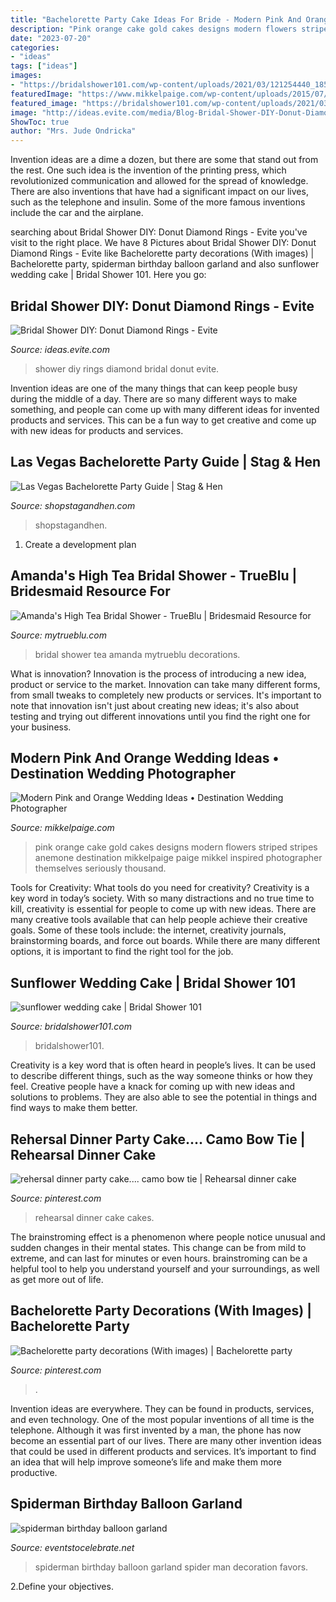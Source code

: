 ```yaml
---
title: "Bachelorette Party Cake Ideas For Bride - Modern Pink And Orange Wedding Ideas • Destination Wedding Photographer"
description: "Pink orange cake gold cakes designs modern flowers striped stripes anemone destination mikkelpaige paige mikkel inspired photographer themselves seriously thousand"
date: "2023-07-20"
categories:
- "ideas"
tags: ["ideas"]
images:
- "https://bridalshower101.com/wp-content/uploads/2021/03/121254440_185190069725853_6086424516867869047_n.jpg"
featuredImage: "https://www.mikkelpaige.com/wp-content/uploads/2015/07/mikkelpaige-orange_pink-florida_wedding_photo_details_0026.jpg"
featured_image: "https://bridalshower101.com/wp-content/uploads/2021/03/121254440_185190069725853_6086424516867869047_n.jpg"
image: "http://ideas.evite.com/media/Blog-Bridal-Shower-DIY-Donut-Diamond-Rings-JB-1200.jpg"
ShowToc: true
author: "Mrs. Jude Ondricka"
---
```



Invention ideas are a dime a dozen, but there are some that stand out from the rest. One such idea is the invention of the printing press, which revolutionized communication and allowed for the spread of knowledge. There are also inventions that have had a significant impact on our lives, such as the telephone and insulin. Some of the more famous inventions include the car and the airplane.

	

		
searching about Bridal Shower DIY: Donut Diamond Rings - Evite you've visit to the right place. We have 8 Pictures about Bridal Shower DIY: Donut Diamond Rings - Evite like Bachelorette party decorations (With images) | Bachelorette party, spiderman birthday balloon garland and also sunflower wedding cake | Bridal Shower 101. Here you go:
		
    
## Bridal Shower DIY: Donut Diamond Rings - Evite

<img loading=lazy src="http://ideas.evite.com/media/Blog-Bridal-Shower-DIY-Donut-Diamond-Rings-JB-1200.jpg" onerror="this.onerror=null;this.src='https://tse4.mm.bing.net/th?id=OIP.ppNqmq47bTl4lvTlJzp5kQHaLK&amp;pid=15.1';" alt="Bridal Shower DIY: Donut Diamond Rings - Evite">

_Source: ideas.evite.com_

>shower diy rings diamond bridal donut evite. 

	

Invention ideas are one of the many things that can keep people busy during the middle of a day. There are so many different ways to make something, and people can come up with many different ideas for invented products and services. This can be a fun way to get creative and come up with new ideas for products and services.

    
## Las Vegas Bachelorette Party Guide | Stag &amp; Hen

<img loading=lazy src="http://cdn.shopify.com/s/files/1/1374/6221/products/Photo_Tours_-_Las_Vegas_Bachelorette_Party_600x600.jpg?v=1558571056" onerror="this.onerror=null;this.src='https://tse4.mm.bing.net/th?id=OIP.pXyPyWyM0YfkYI8PzsOdugHaHa&amp;pid=15.1';" alt="Las Vegas Bachelorette Party Guide | Stag &amp; Hen">

_Source: shopstagandhen.com_

>shopstagandhen. 

	

1. Create a development plan 

    
## Amanda&#039;s High Tea Bridal Shower - TrueBlu | Bridesmaid Resource For

<img loading=lazy src="http://mytrueblu.com/wp-content/uploads/2013/02/aht4.jpg" onerror="this.onerror=null;this.src='https://tse2.mm.bing.net/th?id=OIP.wnig3pPY0aNQpvS9VJDYHQHaL2&amp;pid=15.1';" alt="Amanda&#039;s High Tea Bridal Shower - TrueBlu | Bridesmaid Resource for">

_Source: mytrueblu.com_

>bridal shower tea amanda mytrueblu decorations. 

	

What is innovation?
Innovation is the process of introducing a new idea, product or service to the market. Innovation can take many different forms, from small tweaks to completely new products or services. It's important to note that innovation isn't just about creating new ideas; it's also about testing and trying out different innovations until you find the right one for your business.

    
## Modern Pink And Orange Wedding Ideas • Destination Wedding Photographer

<img loading=lazy src="https://www.mikkelpaige.com/wp-content/uploads/2015/07/mikkelpaige-orange_pink-florida_wedding_photo_details_0026.jpg" onerror="this.onerror=null;this.src='https://tse3.mm.bing.net/th?id=OIP.Zvm4TsfQJTyU7kudlVflfwHaLF&amp;pid=15.1';" alt="Modern Pink and Orange Wedding Ideas • Destination Wedding Photographer">

_Source: mikkelpaige.com_

>pink orange cake gold cakes designs modern flowers striped stripes anemone destination mikkelpaige paige mikkel inspired photographer themselves seriously thousand. 

	

Tools for Creativity: What tools do you need for creativity?
Creativity is a key word in today’s society. With so many distractions and no true time to kill, creativity is essential for people to come up with new ideas. There are many creative tools available that can help people achieve their creative goals. Some of these tools include: the internet, creativity journals, brainstorming boards, and force out boards. While there are many different options, it is important to find the right tool for the job.

    
## Sunflower Wedding Cake | Bridal Shower 101

<img loading=lazy src="https://bridalshower101.com/wp-content/uploads/2021/03/121254440_185190069725853_6086424516867869047_n.jpg" onerror="this.onerror=null;this.src='https://tse1.mm.bing.net/th?id=OIP.p1H7_pBk4oOdtCb2kQJ8XQHaJQ&amp;pid=15.1';" alt="sunflower wedding cake | Bridal Shower 101">

_Source: bridalshower101.com_

>bridalshower101. 

	

Creativity is a key word that is often heard in people’s lives. It can be used to describe different things, such as the way someone thinks or how they feel. Creative people have a knack for coming up with new ideas and solutions to problems. They are also able to see the potential in things and find ways to make them better.

    
## Rehersal Dinner Party Cake.... Camo Bow Tie | Rehearsal Dinner Cake

<img loading=lazy src="https://i.pinimg.com/736x/fb/3a/81/fb3a81f42358216c5d92f3ba76b7671c--wedding-rehearsal-party-cakes.jpg" onerror="this.onerror=null;this.src='https://tse2.mm.bing.net/th?id=OIP.h_VxKuMfxPpQMnNCFMsLBQHaJ6&amp;pid=15.1';" alt="rehersal dinner party cake.... camo bow tie | Rehearsal dinner cake">

_Source: pinterest.com_

>rehearsal dinner cake cakes. 

	

The brainstroming effect is a phenomenon where people notice unusual and sudden changes in their mental states. This change can be from mild to extreme, and can last for minutes or even hours. brainstroming can be a helpful tool to help you understand yourself and your surroundings, as well as get more out of life.

    
## Bachelorette Party Decorations (With Images) | Bachelorette Party

<img loading=lazy src="https://i.pinimg.com/736x/7a/cc/b2/7accb28327e80a1a7ec513c7eea3bbfb.jpg" onerror="this.onerror=null;this.src='https://tse4.mm.bing.net/th?id=OIP.LUPfAbKmLxntqbvRCz2LZgHaJ3&amp;pid=15.1';" alt="Bachelorette party decorations (With images) | Bachelorette party">

_Source: pinterest.com_

>. 

	

Invention ideas are everywhere. They can be found in products, services, and even technology. One of the most popular inventions of all time is the telephone. Although it was first invented by a man, the phone has now become an essential part of our lives. There are many other invention ideas that could be used in different products and services. It’s important to find an idea that will help improve someone’s life and make them more productive.

    
## Spiderman Birthday Balloon Garland

<img loading=lazy src="https://eventstocelebrate.net/wp-content/uploads/2019/10/spiderman-birthday-balloon-garland.jpeg" onerror="this.onerror=null;this.src='https://tse4.mm.bing.net/th?id=OIP.ZWYtiawbOqA5UV7xTpOM4gHaJ4&amp;pid=15.1';" alt="spiderman birthday balloon garland">

_Source: eventstocelebrate.net_

>spiderman birthday balloon garland spider man decoration favors. 

	

2.Define your objectives.

